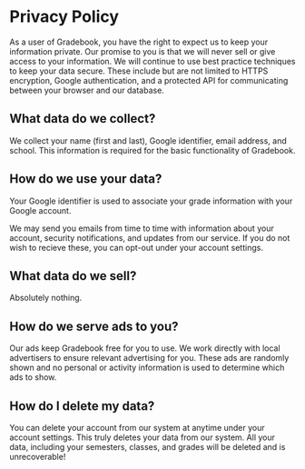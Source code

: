 # Privacy Policy

As a user of Gradebook, you have the right to expect us to keep your information private. Our promise to you is that we will never sell or give access to your information. We will continue to use best practice techniques to keep your data secure. These include but are not limited to HTTPS encryption, Google authentication, and a protected API for communicating between your browser and our database.

## What data do we collect?

We collect your name (first and last), Google identifier, email address, and school. This information is required for the basic functionality of Gradebook.

## How do we use your data?

Your Google identifier is used to associate your grade information with your Google account.

We may send you emails from time to time with information about your account, security notifications, and updates from our service. If you do not wish to recieve these, you can opt-out under your account settings.

## What data do we sell?

Absolutely nothing.

## How do we serve ads to you?

Our ads keep Gradebook free for you to use. We work directly with local advertisers to ensure relevant advertising for you. These ads are randomly shown and no personal or activity information is used to determine which ads to show.

## How do I delete my data?

You can delete your account from our system at anytime under your account settings. This truly deletes your data from our system. All your data, including your semesters, classes, and grades will be deleted and is unrecoverable!